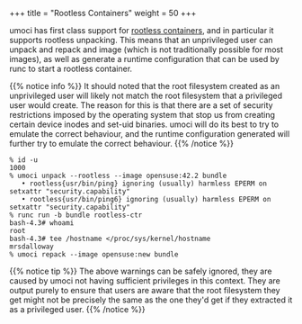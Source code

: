 +++
title = "Rootless Containers"
weight = 50
+++

umoci has first class support for [rootless containers][rootlesscontaine.rs],
and in particular it supports rootless unpacking. This means that an
unprivileged user can unpack and repack and image (which is not traditionally
possible for most images), as well as generate a runtime configuration that can
be used by runc to start a rootless container.

{{% notice info %}}
It should noted that the root filesystem created as an unprivileged user will
likely not match the root filesystem that a privileged user would create. The
reason for this is that there are a set of security restrictions imposed by the
operating system that stop us from creating certain device inodes and set-uid
binaries. umoci will do its best to try to emulate the correct behaviour, and
the runtime configuration generated will further try to emulate the correct
behaviour.
{{% /notice %}}

```text
% id -u
1000
% umoci unpack --rootless --image opensuse:42.2 bundle
   • rootless{usr/bin/ping} ignoring (usually) harmless EPERM on setxattr "security.capability"
   • rootless{usr/bin/ping6} ignoring (usually) harmless EPERM on setxattr "security.capability"
% runc run -b bundle rootless-ctr
bash-4.3# whoami
root
bash-4.3# tee /hostname </proc/sys/kernel/hostname
mrsdalloway
% umoci repack --image opensuse:new bundle
```

{{% notice tip %}}
The above warnings can be safely ignored, they are caused by umoci not having
sufficient privileges in this context. They are output purely to ensure that
users are aware that the root filesystem they get might not be precisely the
same as the one they'd get if they extracted it as a privileged user.
{{% /notice %}}

[rootlesscontaine.rs]: https://rootlesscontaine.rs/
